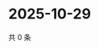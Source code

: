 # 2025-10-29

共 0 条

<!-- BEGIN ZHIHUQUESTIONS -->
<!-- 最后更新时间 Wed Oct 29 2025 14:18:25 GMT+0800 (China Standard Time) -->

<!-- END ZHIHUQUESTIONS -->
